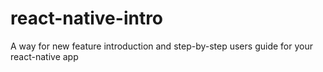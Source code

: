 # react-native-intro
A way for new  feature introduction and step-by-step users guide for your react-native app

